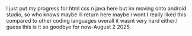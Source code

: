 I just put my progress for html css n java here but im moving onto android studio, so who knows maybe ill return here maybe i wont.I really liked this compared to other coding languages overall it wasnt very hard either.I guess this is it so goodbye for now-August 2 2025.
